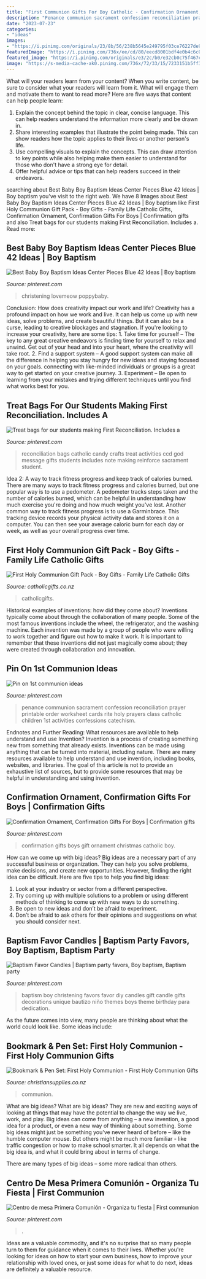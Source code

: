 ```yaml
---
title: "First Communion Gifts For Boy Catholic - Confirmation Ornament, Confirmation Gifts For Boys"
description: "Penance communion sacrament confession reconciliation prayer printable order worksheet cards rite holy prayers class catholic children 1st activities confessions catechism"
date: "2023-07-23"
categories:
- "ideas"
images:
- "https://i.pinimg.com/originals/23/8b/56/238b5645e249795f03ce76227de91761.jpg"
featuredImage: "https://i.pinimg.com/736x/ee/cd/80/eecd8001bdf4e0b4c6c0e7da9aa78757--first-holy-communion.jpg"
featured_image: "https://i.pinimg.com/originals/e3/2c/b0/e32cb0c75f467c5527bffd9b8c29d931.jpg"
image: "https://s-media-cache-ak0.pinimg.com/736x/72/33/15/7233151b5ff3be05b17bfc261d829a37.jpg"
---
```



What will your readers learn from your content?
When you write content, be sure to consider what your readers will learn from it. What will engage them and motivate them to want to read more? Here are five ways that content can help people learn: 
1. Explain the concept behind the topic in clear, concise language. This can help readers understand the information more clearly and be drawn in.
2. Share interesting examples that illustrate the point being made. This can show readers how the topic applies to their lives or another person's life. 
3. Use compelling visuals to explain the concepts. This can draw attention to key points while also helping make them easier to understand for those who don't have a strong eye for detail. 
4. Offer helpful advice or tips that can help readers succeed in their endeavors.

	

		
searching about Best Baby Boy Baptism Ideas Center Pieces Blue 42 Ideas | Boy baptism you've visit to the right web. We have 8 Images about Best Baby Boy Baptism Ideas Center Pieces Blue 42 Ideas | Boy baptism like First Holy Communion Gift Pack - Boy Gifts - Family Life Catholic Gifts, Confirmation Ornament, Confirmation Gifts For Boys | Confirmation gifts and also Treat bags for our students making First Reconciliation. Includes a. Read more:
		
    
## Best Baby Boy Baptism Ideas Center Pieces Blue 42 Ideas | Boy Baptism

<img loading=lazy src="https://i.pinimg.com/originals/23/8b/56/238b5645e249795f03ce76227de91761.jpg" onerror="this.onerror=null;this.src='https://tse3.mm.bing.net/th?id=OIP.0jH1Zf8bsAt9xXbCFhb_oQAAAA&amp;pid=15.1';" alt="Best Baby Boy Baptism Ideas Center Pieces Blue 42 Ideas | Boy baptism">

_Source: pinterest.com_

>christening lovemeow poppybaby. 

	

Conclusion: How does creativity impact our work and life?
Creativity has a profound impact on how we work and live. It can help us come up with new ideas, solve problems, and create beautiful things. But it can also be a curse, leading to creative blockages and stagnation. If you're looking to increase your creativity, here are some tips: 1. Take time for yourself – The key to any great creative endeavors is finding time for yourself to relax and unwind. Get out of your head and into your heart, where the creativity will take root. 2. Find a support system – A good support system can make all the difference in helping you stay hungry for new ideas and staying focused on your goals. connecting with like-minded individuals or groups is a great way to get started on your creative journey. 3. Experiment – Be open to learning from your mistakes and trying different techniques until you find what works best for you.

    
## Treat Bags For Our Students Making First Reconciliation. Includes A

<img loading=lazy src="https://s-media-cache-ak0.pinimg.com/736x/72/33/15/7233151b5ff3be05b17bfc261d829a37.jpg" onerror="this.onerror=null;this.src='https://tse1.mm.bing.net/th?id=OIP.UMyS555K_lLkA7YFCkp1ggHaJ6&amp;pid=15.1';" alt="Treat bags for our students making First Reconciliation. Includes a">

_Source: pinterest.com_

>reconciliation bags catholic candy crafts treat activities ccd god message gifts students includes note making reinforce sacrament student. 

	

Idea 2: A way to track fitness progress and keep track of calories burned.
There are many ways to track fitness progress and calories burned, but one popular way is to use a pedometer. A pedometer tracks steps taken and the number of calories burned, which can be helpful in understanding how much exercise you're doing and how much weight you've lost. Another common way to track fitness progress is to use a Garminbrace. This tracking device records your physical activity data and stores it on a computer. You can then see your average caloric burn for each day or week, as well as your overall progress over time.

    
## First Holy Communion Gift Pack - Boy Gifts - Family Life Catholic Gifts

<img loading=lazy src="https://www.catholicgifts.co.nz/wp-content/uploads/boy-communion-and-book-600x982.jpg" onerror="this.onerror=null;this.src='https://tse1.mm.bing.net/th?id=OIP.xtnQoKD8ySfOJ2uB0Dr6lAHaMH&amp;pid=15.1';" alt="First Holy Communion Gift Pack - Boy Gifts - Family Life Catholic Gifts">

_Source: catholicgifts.co.nz_

>catholicgifts. 

	

Historical examples of inventions: how did they come about?
Inventions typically come about through the collaboration of many people. Some of the most famous inventions include the wheel, the refrigerator, and the washing machine. Each invention was made by a group of people who were willing to work together and figure out how to make it work. It is important to remember that these inventions did not just magically come about; they were created through collaboration and innovation.

    
## Pin On 1st Communion Ideas

<img loading=lazy src="https://i.pinimg.com/736x/ee/cd/80/eecd8001bdf4e0b4c6c0e7da9aa78757--first-holy-communion.jpg" onerror="this.onerror=null;this.src='https://tse3.mm.bing.net/th?id=OIP.L71jI5cq5UkcghYIa5hN4QDSEo&amp;pid=15.1';" alt="Pin on 1st communion ideas">

_Source: pinterest.com_

>penance communion sacrament confession reconciliation prayer printable order worksheet cards rite holy prayers class catholic children 1st activities confessions catechism. 

	

Endnotes and Further Reading: What resources are available to help understand and use Invention?
Invention is a process of creating something new from something that already exists. Inventions can be made using anything that can be turned into material, including nature. There are many resources available to help understand and use invention, including books, websites, and libraries. The goal of this article is not to provide an exhaustive list of sources, but to provide some resources that may be helpful in understanding and using invention.

    
## Confirmation Ornament, Confirmation Gifts For Boys | Confirmation Gifts

<img loading=lazy src="https://i.pinimg.com/736x/89/ed/4b/89ed4bae342a5f1abeeb621e91d15b73.jpg" onerror="this.onerror=null;this.src='https://tse3.mm.bing.net/th?id=OIP.5NwK_uiM7--FrIOteE8NbgHaLG&amp;pid=15.1';" alt="Confirmation Ornament, Confirmation Gifts For Boys | Confirmation gifts">

_Source: pinterest.com_

>confirmation gifts boys gift ornament christmas catholic boy. 

	

How can we come up with big ideas?
Big ideas are a necessary part of any successful business or organization. They can help you solve problems, make decisions, and create new opportunities. However, finding the right idea can be difficult. Here are five tips to help you find big ideas:
1. Look at your industry or sector from a different perspective.
2. Try coming up with multiple solutions to a problem or using different methods of thinking to come up with new ways to do something.
3. Be open to new ideas and don’t be afraid to experiment.
4. Don’t be afraid to ask others for their opinions and suggestions on what you should consider next.

    
## Baptism Favor Candles | Baptism Party Favors, Boy Baptism, Baptism Party

<img loading=lazy src="https://i.pinimg.com/originals/e3/2c/b0/e32cb0c75f467c5527bffd9b8c29d931.jpg" onerror="this.onerror=null;this.src='https://tse1.mm.bing.net/th?id=OIP.6YrLlalnm314M6NqTEad6wHaLH&amp;pid=15.1';" alt="Baptism Favor Candles | Baptism party favors, Boy baptism, Baptism party">

_Source: pinterest.com_

>baptism boy christening favors favor diy candles gift candle gifts decorations unique bautizo niño themes boys theme birthday para dedication. 

	

As the future comes into view, many people are thinking about what the world could look like. Some ideas include: 

    
## Bookmark &amp; Pen Set: First Holy Communion - First Holy Communion Gifts

<img loading=lazy src="https://www.christiansupplies.co.nz/assets/Products/660137.jpg" onerror="this.onerror=null;this.src='https://tse2.mm.bing.net/th?id=OIP.DU9oCHToPyhT5V3niK5opgHaJ4&amp;pid=15.1';" alt="Bookmark &amp; Pen Set: First Holy Communion - First Holy Communion Gifts">

_Source: christiansupplies.co.nz_

>communion. 

	

What are big ideas?
What are big ideas? They are new and exciting ways of looking at things that may have the potential to change the way we live, work, and play. Big ideas can come from anything – a new invention, a good idea for a product, or even a new way of thinking about something.
Some big ideas might just be something you've never heard of before – like the humble computer mouse. But others might be much more familiar - like traffic congestion or how to make school smarter. It all depends on what the big idea is, and what it could bring about in terms of change.

There are many types of big ideas – some more radical than others.

    
## Centro De Mesa Primera Comunión - Organiza Tu Fiesta | First Communion

<img loading=lazy src="https://i.pinimg.com/736x/2f/1c/35/2f1c35c3c47027c0e24a58c1b1ce51d5.jpg" onerror="this.onerror=null;this.src='https://tse1.mm.bing.net/th?id=OIP.Phr42_ot8nDJUdzHJEDu0QHaJ3&amp;pid=15.1';" alt="Centro de mesa Primera Comunión - Organiza tu fiesta | First communion">

_Source: pinterest.com_

>. 

	

Ideas are a valuable commodity, and it's no surprise that so many people turn to them for guidance when it comes to their lives. Whether you're looking for ideas on how to start your own business, how to improve your relationship with loved ones, or just some ideas for what to do next, ideas are definitely a valuable resource.

